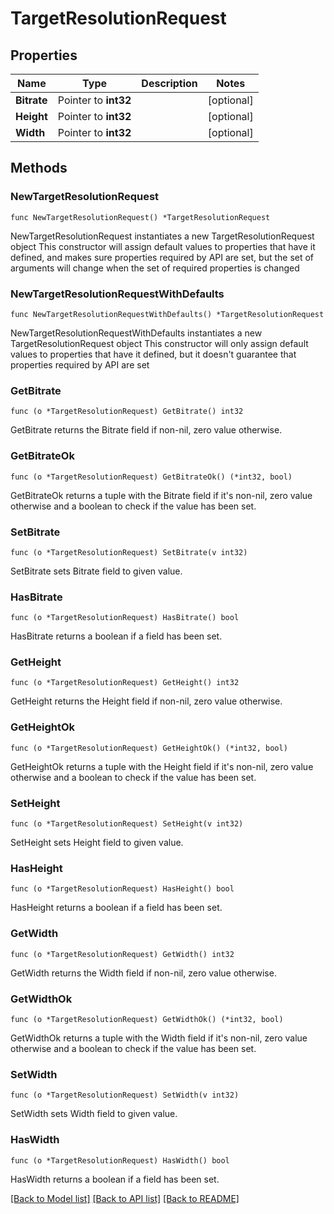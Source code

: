 # TargetResolutionRequest

## Properties

Name | Type | Description | Notes
------------ | ------------- | ------------- | -------------
**Bitrate** | Pointer to **int32** |  | [optional] 
**Height** | Pointer to **int32** |  | [optional] 
**Width** | Pointer to **int32** |  | [optional] 

## Methods

### NewTargetResolutionRequest

`func NewTargetResolutionRequest() *TargetResolutionRequest`

NewTargetResolutionRequest instantiates a new TargetResolutionRequest object
This constructor will assign default values to properties that have it defined,
and makes sure properties required by API are set, but the set of arguments
will change when the set of required properties is changed

### NewTargetResolutionRequestWithDefaults

`func NewTargetResolutionRequestWithDefaults() *TargetResolutionRequest`

NewTargetResolutionRequestWithDefaults instantiates a new TargetResolutionRequest object
This constructor will only assign default values to properties that have it defined,
but it doesn't guarantee that properties required by API are set

### GetBitrate

`func (o *TargetResolutionRequest) GetBitrate() int32`

GetBitrate returns the Bitrate field if non-nil, zero value otherwise.

### GetBitrateOk

`func (o *TargetResolutionRequest) GetBitrateOk() (*int32, bool)`

GetBitrateOk returns a tuple with the Bitrate field if it's non-nil, zero value otherwise
and a boolean to check if the value has been set.

### SetBitrate

`func (o *TargetResolutionRequest) SetBitrate(v int32)`

SetBitrate sets Bitrate field to given value.

### HasBitrate

`func (o *TargetResolutionRequest) HasBitrate() bool`

HasBitrate returns a boolean if a field has been set.

### GetHeight

`func (o *TargetResolutionRequest) GetHeight() int32`

GetHeight returns the Height field if non-nil, zero value otherwise.

### GetHeightOk

`func (o *TargetResolutionRequest) GetHeightOk() (*int32, bool)`

GetHeightOk returns a tuple with the Height field if it's non-nil, zero value otherwise
and a boolean to check if the value has been set.

### SetHeight

`func (o *TargetResolutionRequest) SetHeight(v int32)`

SetHeight sets Height field to given value.

### HasHeight

`func (o *TargetResolutionRequest) HasHeight() bool`

HasHeight returns a boolean if a field has been set.

### GetWidth

`func (o *TargetResolutionRequest) GetWidth() int32`

GetWidth returns the Width field if non-nil, zero value otherwise.

### GetWidthOk

`func (o *TargetResolutionRequest) GetWidthOk() (*int32, bool)`

GetWidthOk returns a tuple with the Width field if it's non-nil, zero value otherwise
and a boolean to check if the value has been set.

### SetWidth

`func (o *TargetResolutionRequest) SetWidth(v int32)`

SetWidth sets Width field to given value.

### HasWidth

`func (o *TargetResolutionRequest) HasWidth() bool`

HasWidth returns a boolean if a field has been set.


[[Back to Model list]](../README.md#documentation-for-models) [[Back to API list]](../README.md#documentation-for-api-endpoints) [[Back to README]](../README.md)


